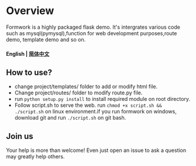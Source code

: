# Overview

Formwork is a highly packaged flask demo.
It's intergrates various code such as mysql(pymysql),function for web development purposes,route demo, template demo and so on.

#### English | [简体中文](/README_CN.md)

## How to use?

- change project/templates/ folder to add or modify html file.
- Change project/routes/ folder to modify route.py file.
- run ```python setup.py install``` to install required module on root directory.
- Follow script.sh to serve the web. run  ```chmod +x script.sh && ./script.sh``` on linux environment.if you run formwork on windows, download git and run ```./script.sh``` on git bash.

## Join us

Your help is more than welcome! Even just open an issue to ask a question may greatly help others.
